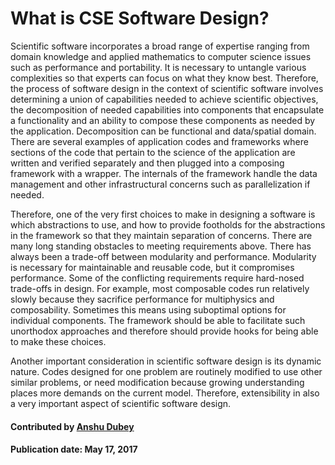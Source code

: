 # What is CSE Software Design?

Scientific software incorporates a broad range of expertise ranging
from domain knowledge and applied mathematics to computer science
issues such as performance and portability. It is necessary to untangle various complexities so that
experts can focus on what they know best. Therefore, the process of software design in the
context of scientific software involves determining a union of
capabilities needed to achieve scientific objectives, the
decomposition of needed capabilities into components that encapsulate a
functionality and an ability to compose these components as needed by
the application. Decomposition can be functional and data/spatial
domain. There are several examples of application codes and frameworks
where sections of the code that pertain to the science of the application
are written and verified separately and then plugged into a composing
framework with a wrapper. The internals of the framework handle the
data management and other infrastructural concerns such as
parallelization if needed.

Therefore, one of the very first choices to make in designing a software
is which abstractions to use, and how to provide footholds for the
abstractions in the framework so that they maintain separation of
concerns. There are many long standing obstacles to meeting requirements above.
There has always been a trade-off between modularity and
performance. Modularity is necessary for maintainable and reusable
code, but it compromises performance. Some of the conflicting
requirements require hard-nosed trade-offs in design. For example, most
composable codes run relatively slowly because they sacrifice performance for
multiphysics and composability. Sometimes this means using suboptimal options for individual
components. The framework should be able to facilitate such unorthodox
approaches and therefore should provide hooks for being able to make
these choices. 
<!--- For more details on framework design see
[Dubey2009,uintah2,valiev2010nwchem,case2014amber,O'Shea2005,Dubey2015] 
--->

Another important consideration in scientific software design is its
dynamic nature. Codes designed for one problem are routinely modified
to use other similar problems, or need modification because growing
understanding places more demands on the current model. Therefore,
extensibility in also a very important aspect of scientific software design.

#### Contributed by [Anshu Dubey](https://github.com/adubey64)

#### Publication date: May 17, 2017

<!---
Publish: yes
Categories: planning
Topics: design
Tags:
Level: 0
Prerequisites: none
Aggregate: none
--->
